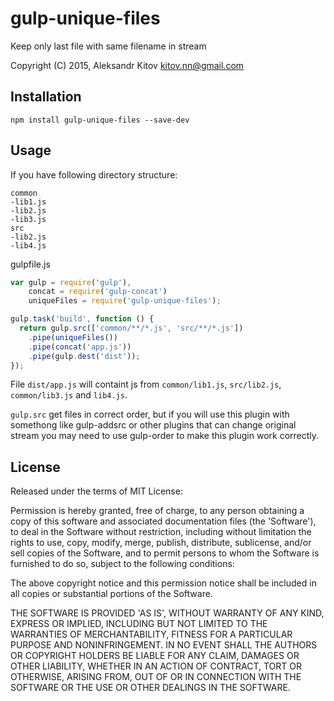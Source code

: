 gulp-unique-files
============

Keep only last file with same filename in stream

Copyright (C) 2015, Aleksandr Kitov <kitov.nn@gmail.com>


Installation
------------

`npm install gulp-unique-files --save-dev`

Usage
-----
If you have following directory structure:

```
common
-lib1.js
-lib2.js
-lib3.js
src
-lib2.js
-lib4.js
```

gulpfile.js

```js
var gulp = require('gulp'),
	concat = require('gulp-concat')
	uniqueFiles = require('gulp-unique-files');

gulp.task('build', function () {
  return gulp.src(['common/**/*.js', 'src/**/*.js'])
  	.pipe(uniqueFiles())
	.pipe(concat('app.js'))
	.pipe(gulp.dest('dist'));
});
```

File `dist/app.js` will containt js from `common/lib1.js`, `src/lib2.js`, `common/lib3.js` and `lib4.js`.

`gulp.src` get files in correct order, but if you will use this plugin with somethong like gulp-addsrc or other plugins that can change original stream you may need to use gulp-order to make this plugin work correctly.

License
----

Released under the terms of MIT License:

Permission is hereby granted, free of charge, to any person obtaining
a copy of this software and associated documentation files (the
'Software'), to deal in the Software without restriction, including
without limitation the rights to use, copy, modify, merge, publish,
distribute, sublicense, and/or sell copies of the Software, and to
permit persons to whom the Software is furnished to do so, subject to
the following conditions:

The above copyright notice and this permission notice shall be
included in all copies or substantial portions of the Software.

THE SOFTWARE IS PROVIDED 'AS IS', WITHOUT WARRANTY OF ANY KIND,
EXPRESS OR IMPLIED, INCLUDING BUT NOT LIMITED TO THE WARRANTIES OF
MERCHANTABILITY, FITNESS FOR A PARTICULAR PURPOSE AND NONINFRINGEMENT.
IN NO EVENT SHALL THE AUTHORS OR COPYRIGHT HOLDERS BE LIABLE FOR ANY
CLAIM, DAMAGES OR OTHER LIABILITY, WHETHER IN AN ACTION OF CONTRACT,
TORT OR OTHERWISE, ARISING FROM, OUT OF OR IN CONNECTION WITH THE
SOFTWARE OR THE USE OR OTHER DEALINGS IN THE SOFTWARE.
